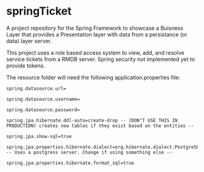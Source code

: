 # springTicket

A project repository for the Spring Framework to showcase a Buisness Layer that provides a Presentation layer with data from a persistance (or data) layer server.

This project uses a role based access system to view, add, and resolve service tickets from a RMDB server. Spring security not implemented yet to provide tokens.

The resource folder will need the following application.properties file:

    spring.datasource.url=
    
    spring.datasource.username=
    
    spring.datasource.password=
    
    spring.jpa.hibernate.ddl-auto=create-drop -- (DON"T USE THIS IN PRODUCTION) creates new tables if they exist based on the entities --
    
    spring.jpa.show-sql=true
    
    spring.jpa.properties.hibernate.dialect=org.hibernate.dialect.PostgreSQLDialect  -- Uses a postgress server. Change if using something else --
    
    spring.jpa.properties.hibernate.format_sql=true

